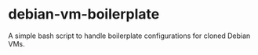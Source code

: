 # debian-vm-boilerplate
A simple bash script to handle boilerplate configurations for cloned Debian VMs.
